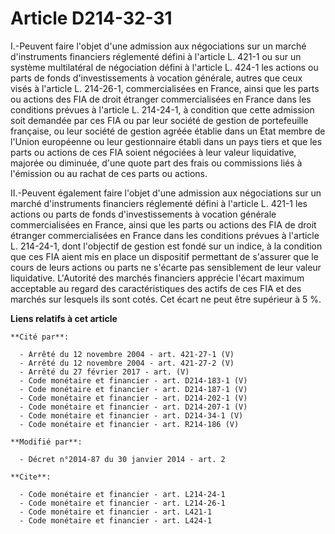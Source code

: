 # Article D214-32-31

I.-Peuvent faire l'objet d'une admission aux négociations sur un marché d'instruments financiers réglementé défini à
l'article L. 421-1 ou sur un système multilatéral de négociation défini à l'article L. 424-1 les actions ou parts de fonds
d'investissements à vocation générale, autres que ceux visés à l'article L. 214-26-1, commercialisées en France, ainsi que
les parts ou actions des FIA de droit étranger commercialisées en France dans les conditions prévues à l'article L. 214-24-1,
à condition que cette admission soit demandée par ces FIA ou par leur société de gestion de portefeuille française, ou leur
société de gestion agréée établie dans un Etat membre de l'Union européenne ou leur gestionnaire établi dans un pays tiers et
que les parts ou actions de ces FIA soient négociées à leur valeur liquidative, majorée ou diminuée, d'une quote part des
frais ou commissions liés à l'émission ou au rachat de ces parts ou actions. 

II.-Peuvent également faire l'objet d'une admission aux négociations sur un marché d'instruments financiers réglementé défini
à l'article L. 421-1 les actions ou parts de fonds d'investissements à vocation générale commercialisées en France, ainsi que
les parts ou actions des FIA de droit étranger commercialisées en France dans les conditions prévues à l'article L. 214-24-1,
dont l'objectif de gestion est fondé sur un indice, à la condition que ces FIA aient mis en place un dispositif permettant de
s'assurer que le cours de leurs actions ou parts ne s'écarte pas sensiblement de leur valeur liquidative. L'Autorité des
marchés financiers apprécie l'écart maximum acceptable au regard des caractéristiques des actifs de ces FIA et des marchés
sur lesquels ils sont cotés. Cet écart ne peut être supérieur à 5 %.

**Liens relatifs à cet article**

	**Cité par**:

	  - Arrêté du 12 novembre 2004 - art. 421-27-1 (V)
	  - Arrêté du 12 novembre 2004 - art. 421-27-2 (V)
	  - Arrêté du 27 février 2017 - art. (V)
	  - Code monétaire et financier - art. D214-183-1 (V)
	  - Code monétaire et financier - art. D214-187-1 (V)
	  - Code monétaire et financier - art. D214-202-1 (V)
	  - Code monétaire et financier - art. D214-207-1 (V)
	  - Code monétaire et financier - art. D214-34-1 (V)
	  - Code monétaire et financier - art. R214-186 (V)

	**Modifié par**:

	  - Décret n°2014-87 du 30 janvier 2014 - art. 2

	**Cite**:

	  - Code monétaire et financier - art. L214-24-1
	  - Code monétaire et financier - art. L214-26-1
	  - Code monétaire et financier - art. L421-1
	  - Code monétaire et financier - art. L424-1
